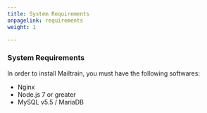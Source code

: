 ```yaml
---
title: System Requirements
onpagelink: requirements
weight: 1

---
```


### **System Requirements**

In order to install Mailtrain, you must have the following softwares:

- Nginx
- Node.js 7 or greater
- MySQL v5.5 / MariaDB
 
